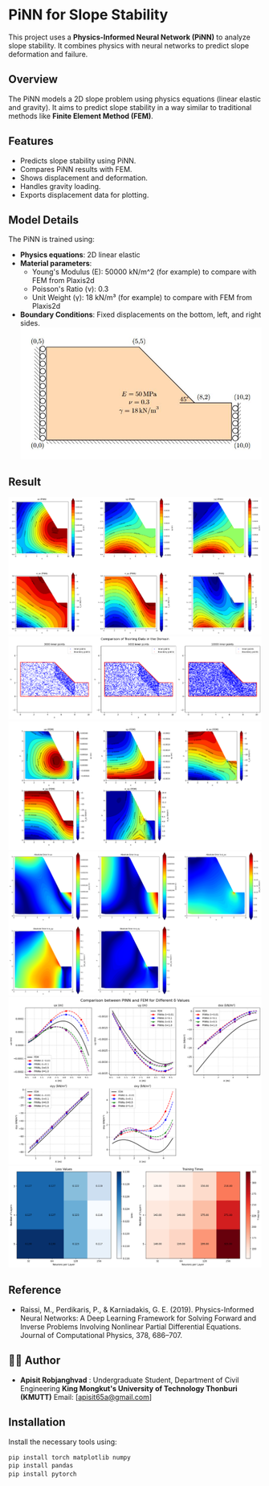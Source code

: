 # PiNN for Slope Stability

This project uses a **Physics-Informed Neural Network (PiNN)** to analyze slope stability. It combines physics with neural networks to predict slope deformation and failure.

## Overview

The PiNN models a 2D slope problem using physics equations (linear elastic and gravity). It aims to predict slope stability in a way similar to traditional methods like **Finite Element Method (FEM)**.

## Features
- Predicts slope stability using PiNN.
- Compares PiNN results with FEM.
- Shows displacement and deformation.
- Handles gravity loading.
- Exports displacement data for plotting.



## Model Details

The PiNN is trained using:
- **Physics equations**: 2D linear elastic 
- **Material parameters**:
  - Young's Modulus (E): 50000 kN/m^2   (for example) to compare with FEM from Plaxis2d
  - Poisson's Ratio (ν): 0.3
  - Unit Weight (γ): 18 kN/m³ (for example) to compare with FEM from Plaxis2d
- **Boundary Conditions**: Fixed displacements on the bottom, left, and right sides.
  ![Slope Stability Visualization - Dimension](Dimension_2.JPG)

## Result

![Slope Stability Visualization](Image/PINNs_result.png)
![Slope Stability Visualization](Image/Data-point-comparison.png)
![Slope Stability Visualization](FEM.png)
![Slope Stability Visualization](Absolute_error.png)
![Slope Stability Visualization](RMSE.png)
![Slope Stability Visualization](Heatmap_Grid_search.png)

## Reference
-  Raissi, M., Perdikaris, P., & Karniadakis, G. E. (2019). Physics-Informed Neural Networks: A Deep Learning Framework for Solving Forward and Inverse Problems Involving Nonlinear Partial Differential Equations. Journal of Computational Physics, 378, 686–707.

## 👨‍💻 Author
-  **Apisit Robjanghvad** : Undergraduate Student, Department of Civil Engineering **King Mongkut's University of Technology Thonburi (KMUTT)**
Email: [apisit65a@gmail.com] 

## Installation

Install the necessary tools using:

```bash
pip install torch matplotlib numpy
pip install pandas
pip install pytorch
